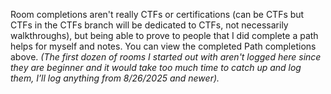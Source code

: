 Room completions aren't really CTFs or certifications (can be CTFs but CTFs in the CTFs branch will be dedicated to CTFs, not necessarily walkthroughs), but being able to prove to people that I did complete a path helps for myself and notes. You can view the completed Path completions above. *(The first dozen of rooms I started out with aren't logged here since they are beginner and it would take too much time to catch up and log them, I’ll log anything from 8/26/2025 and newer).*

